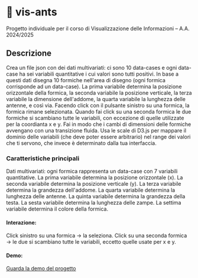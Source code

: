 # 🐜 vis-ants
Progetto individuale per il corso di Visualizzazione delle Informazioni – A.A. 2024/2025

## Descrizione
Crea un file json con dei dati multivariati: ci sono 10 data-cases e ogni data-case ha sei variabili quantitative i cui valori sono tutti positivi. In base a questi dati disegna 10 formiche nell'area di disegno (ogni formica corrisponde ad un data-case). La prima variabile determina la posizione orizzontale della formica, la seconda variabile la posizione verticale, la terza variabile la dimensione dell'addome, la quarta variabile la lunghezza delle antenne, e così via. Facendo click con il pulsante sinistro su una formica, la formica rimane selezionata. Quando fai click su una seconda formica le due formiche si scambiano tutte le variabili, con eccezione di quelle utilizzate per la coordianta x e y. Fai in modo che i cambi di dimensioni delle formiche avvengano con una transizione fluida. Usa le scale di D3.js per mappare il dominio delle variabili (che deve poter essere arbitrario) nel range dei valori che ti servono, che invece è determinato dalla tua interfaccia.

### Caratteristiche principali
Dati multivariati: ogni formica rappresenta un data-case con 7 variabili quantitative.
La prima variabile determina la posizione orizzontale (x).
La seconda variabile determina la posizione verticale (y).
La terza variabile determina la grandezza dell'addome.
La quarta variabile determina la lunghezza delle antenne.
La quinta variabile determina la grandezza della testa.
La sesta variabile determina la lunghezza delle zampe.
La settima variabile determina il colore della formica.

#### Interazione:
Click sinistro su una formica → la seleziona.
Click su una seconda formica → le due si scambiano tutte le variabili, eccetto quelle usate per x e y.

#### Demo:
[Guarda la demo del progetto](demo/demo.gif)
